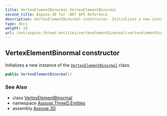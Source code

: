 ```yaml
---
title: VertexElementBinormal.VertexElementBinormal
second_title: Aspose.3D for .NET API Reference
description: VertexElementBinormal constructor. Initializes a new instance of the VertexElementBinormal class
type: docs
weight: 10
url: /net/aspose.threed.entities/vertexelementbinormal/vertexelementbinormal/
---
```

## VertexElementBinormal constructor

Initializes a new instance of the [`VertexElementBinormal`](../) class.

```csharp
public VertexElementBinormal()
```

### See Also

* class [VertexElementBinormal](../)
* namespace [Aspose.ThreeD.Entities](../../vertexelementbinormal/)
* assembly [Aspose.3D](../../../)


